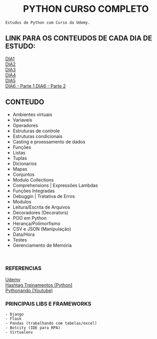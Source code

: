 <h1 align="center">PYTHON CURSO COMPLETO</h1>

    Estudos de Python com Curso da Udemy.

## LINK PARA OS CONTEUDOS DE CADA DIA DE ESTUDO:


<a href="https://github.com/CamiloCCarvalho/python/blob/master/studies/day1/main.py">
    DIA1
</a>
<br/>

<a href="https://github.com/CamiloCCarvalho/python/blob/master/studies/day2/main.py">
    DIA2
</a>
<br/>

<a href="https://github.com/CamiloCCarvalho/python/blob/master/studies/day3/main.py">
    DIA3
</a>
<br/>

<a href="https://github.com/CamiloCCarvalho/python/blob/master/studies/day4/main.py">
    DIA4
</a>
<br/>

<a href="https://github.com/CamiloCCarvalho/python/blob/master/studies/day5/main.py">
    DIA5
</a>
<br/>

<a href="https://github.com/CamiloCCarvalho/python/blob/master/studies/day6/main.py">
    DIA6 - Parte 1
</a>
<a href="https://github.com/CamiloCCarvalho/python/blob/master/studies/day6/main2.py">
    DIA6 - Parte 2
</a>
<br/>


## CONTEUDO

<ul>
    <li>Ambientes virtuais</li>
    <li>Variaveis</li>
    <li>Operadores</li>
    <li>Estruturas de controle</li>
    <li>Estruturas condicionais</li>
    <li>Casting e proessamento de dados</li>
    <li>Funções</li>
    <li>Listas</li>
    <li>Tuplas</li>
    <li>Dicionarios</li>
    <li>Mapas</li>
    <li>Conjuntos</li>
    <li>Modulo Collections</li>
    <li>Comprehensions | Expressões Lambdas</li>
    <li>Funções Integradas</li>
    <li>Debuggin | Tratativa de Erros</li>
    <li>Modulos</li>
    <li>Leitura/Escrita de Arquivos</li>
    <li>Decoradores (Decorators)</li>
    <li>POO em Python</li>
    <li>Herança/Polimorfismo</li>
    <li>CSV e JSON (Manipulação)</li>
    <li>Data/Hora</li>
    <li>Testes</li>
    <li>Gerenciamento de Memória</li>
</ul>
<br/>

### REFERENCIAS

<a href="https://www.udemy.com/" target="_blank">
    Udemy
</a>
<br/>
<a href="https://www.hashtagtreinamentos.com/" target="_blank">
    Hashtag Treinamentos (Python)
</a>
<br/>
<a href="https://www.youtube.com/@pythonando" target="_blank">
    Pythonando (Youtube)
</a>

<br/>

### PRINCIPAIS LIBS E FRAMEWORKS

    - Django
    - Flask
    - Pandas (trabalhando com tabelas/excel)
    - Botcity (IDE para RPA)
    - Virtualenv

